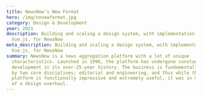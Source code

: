 ```yaml
---
title: NewsNow's New Format
hero: /img/nnnewformat.jpg
category: Design & Development
year: 2021
description: Building and scaling a design system, with implementation in
  Vue.js, for NewsNow
meta_description: Building and scaling a design system, with implementation in
  Vue.js, for NewsNow
summary: NewsNow is a news aggregation platform with a lot of unique
  characteristics. Launched in 1996, the platform has undergone constant
  development in its over-25-year history. The business is fundamentally driven
  by two core disciplines; editorial and engineering, and thus while the
  platform is functionally impressive and extremely useful, it was in much need
  of a design overhaul.
---
```

